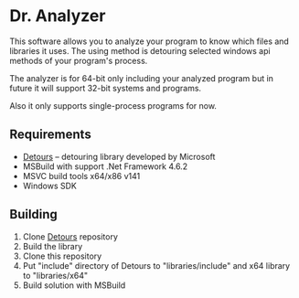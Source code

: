 # Dr. Analyzer
This software allows you to analyze your program to know which files and libraries it uses. The using method is detouring selected windows api methods of your program's process.

The analyzer is for 64-bit only including your analyzed program but in future it will support 32-bit systems and programs.

Also it only supports single-process programs for now.

## Requirements

  + [Detours](https://github.com/microsoft/detours) – detouring library developed by Microsoft
  + MSBuild with support .Net Framework 4.6.2
  + MSVC build tools x64/x86 v141
  + Windows SDK

## Building

1) Clone [Detours](https://github.com/microsoft/detours) repository
2) Build the library
3) Clone this repository
3) Put "include" directory of Detours to "libraries/include" and x64 library to "libraries/x64"
4) Build solution with MSBuild
